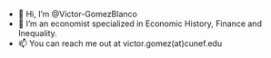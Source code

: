 - 👋 Hi, I’m @Victor-GomezBlanco
- 👀 I’m an economist specialized in Economic History, Finance and Inequality. 
- 📫 You can reach me out at victor.gomez(at)cunef.edu

<!---
Victor-GomezBlanco/Victor-GomezBlanco is a ✨ special ✨ repository because its `README.md` (this file) appears on your GitHub profile.
You can click the Preview link to take a look at your changes.
--->
